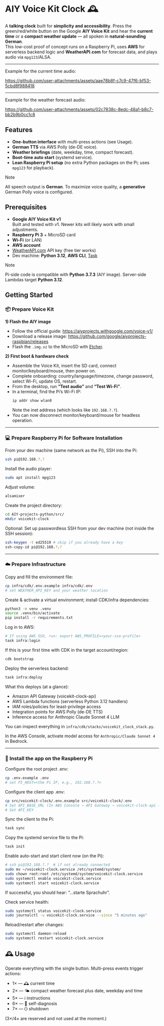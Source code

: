 # AIY Voice Kit Clock 🕰️

A **talking clock** built for **simplicity and accessibility**. Press the green/red/white button on the Google **AIY Voice Kit** and hear the **current time** or a **compact weather update** — all spoken in **natural-sounding German**.  
This low-cost proof of concept runs on a Raspberry Pi, uses **AWS** for serverless backend logic and **WeatherAPI.com** for forecast data, and plays audio via `mpg123`/ALSA.

---

Example for the current time audio:

https://github.com/user-attachments/assets/aae78b8f-c7c9-47f6-bf53-5cbd8f988418

---

Example for the weather forecast audio:

https://github.com/user-attachments/assets/02c7838c-8edc-48a1-b8c7-bb2b9b0cc1c8

## Features

- **One-button interface** with multi-press actions (see Usage).
- **German TTS** via AWS Polly (de-DE voice).
- **Weather briefings** (date, weekday, time, compact forecast).
- **Boot-time auto start** (systemd service).
- **Lean Raspberry Pi setup** (no extra Python packages on the Pi; uses `mpg123` for playback).

> [!NOTE]
> All speech output is **German**. To maximize voice quality, a **generative** German Polly voice is configured.

## Prerequisites

- **Google AIY Voice Kit v1**  
  Built and tested with v1. Newer kits will likely work with small adjustments.
- **Raspberry Pi 3** + MicroSD card
- **Wi-Fi** (or LAN)
- **AWS account**
- [WeatherAPI.com](https://www.weatherapi.com/) API key (free tier works)
- Dev machine: **Python 3.12**, **AWS CLI**, [Task](https://taskfile.dev/)

> [!NOTE]
> Pi-side code is compatible with **Python 3.7.3** (AIY image). Server-side Lambdas target **Python 3.12**.

## Getting Started

### 📦 Prepare Voice Kit

**1) Flash the AIY image**

- Follow the official guide: <https://aiyprojects.withgoogle.com/voice-v1/>
- Download a release image: <https://github.com/google/aiyprojects-raspbian/releases>
- Flash the `.img.xz` to the MicroSD with [Etcher](https://etcher.balena.io/).

**2) First boot & hardware check**

- Assemble the Voice Kit, insert the SD card, connect monitor/keyboard/mouse, then power on.
- Complete onboarding: country/language/timezone, change password, select Wi-Fi, update OS, restart.
- From the desktop, run **“Test audio”** and **“Test Wi-Fi”**.
- In a terminal, find the Pi’s Wi-Fi IP:
  ```bash
  ip addr show wlan0
  ```
  Note the inet address (which looks like `192.168.?.?`).
- You can now disconnect monitor/keyboard/mouse for headless operation.

---

### 💻 Prepare Raspberry Pi for Software Installation

From your dev machine (same network as the Pi), SSH into the Pi:

```bash
ssh pi@192.168.?.?
```

Install the audio player:

```bash
sudo apt install mpg123
```

Adjust volume:

```bash
alsamixer
```

Create the project directory:

```bash
cd AIY-projects-python/src/
mkdir voicekit-clock
```

Optional: Set up passwordless SSH from your dev machine (not inside the SSH session):

```bash
ssh-keygen -t ed25519 # skip if you already have a key
ssh-copy-id pi@192.168.?.?
```

---

### ☁️ Prepare Infrastructure

Copy and fill the environment file:

```bash
cp infra/cdk/.env.example infra/cdk/.env
# set WEATHER_API_KEY and your weather location
```

Create & activate a virtual environment; install CDK/infra dependencies:

```bash
python3 -m venv .venv
source .venv/bin/activate
pip install -r requirements.txt
```

Log in to AWS:

```bash
# If using AWS SSO, run: export AWS_PROFILE=<your-sso-profile>
task infra:login
```

If this is your first time with CDK in the target account/region:

```bash
cdk bootstrap
```

Deploy the serverless backend:

```bash
task infra:deploy
```

What this deploys (at a glance):

- Amazon API Gateway (voicekit-clock-api)
- AWS Lambda functions (serverless Python 3.12 handlers)
- IAM roles/policies for least-privilege access
- Integration points for AWS Polly (de-DE TTS)
- Inference access for Anthropic Claude Sonnet 4 LLM

You can inspect everything in `infra/cdk/stacks/voicekit_clock_stack.py`.

In the AWS Console, activate model access for `Anthropic/Claude Sonnet 4` in Bedrock.

---

### 💾 Install the app on the Raspberry Pi

Configure the root project .env:

```bash
cp .env.example .env
# set PI_HOST=<the Pi IP, e.g., 192.168.?.?>
```

Configure the client app .env:

```bash
cp src/voicekit-clock/.env.example src/voicekit-clock/.env
# Set API_BASE_URL (In AWS Console → API Gateway → voicekit-clock-api → Stages → Invoke URL)
# Set API_KEY
```

Sync the client to the Pi:

```bash
task sync
```

Copy the systemd service file to the Pi:

```bash
task init
```

Enable auto-start and start client now (on the Pi):

```bash
# ssh pi@192.168.?.?  # if not already connected
sudo mv ~/voicekit-clock.service /etc/systemd/system/
sudo chown root:root /etc/systemd/system/voicekit-clock.service
sudo systemctl enable voicekit-clock.service
sudo systemctl start voicekit-clock.service
```

If successful, you should hear: “…starte Sprachuhr”.

Check service health:

```bash
sudo systemctl status voicekit-clock.service
sudo journalctl -u voicekit-clock.service --since "5 minutes ago"
```

Reload/restart after changes:

```bash
sudo systemctl daemon-reload
sudo systemctl restart voicekit-clock.service
```

## 🕰️ Usage

Operate everything with the single button. Multi-press events trigger actions:

- 1× — 🕰️ current time
- 2× — 🌤️ compact weather forecast plus date, weekday and time
- 5× — ℹ️ instructions
- 6× — 🔧 self-diagnosis
- 7× — ⏻ shutdown

(3×/4× are reserved and not used at the moment.)
